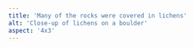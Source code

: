 ```yaml
---
title: 'Many of the rocks were covered in lichens'
alt: 'Close-up of lichens on a boulder'
aspect: '4x3'
---
```

